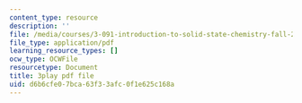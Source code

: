 ```yaml
---
content_type: resource
description: ''
file: /media/courses/3-091-introduction-to-solid-state-chemistry-fall-2018/d6b6cfe07bca63f33afc0f1e625c168a_EOS0HBUoycc.pdf
file_type: application/pdf
learning_resource_types: []
ocw_type: OCWFile
resourcetype: Document
title: 3play pdf file
uid: d6b6cfe0-7bca-63f3-3afc-0f1e625c168a
---
```

